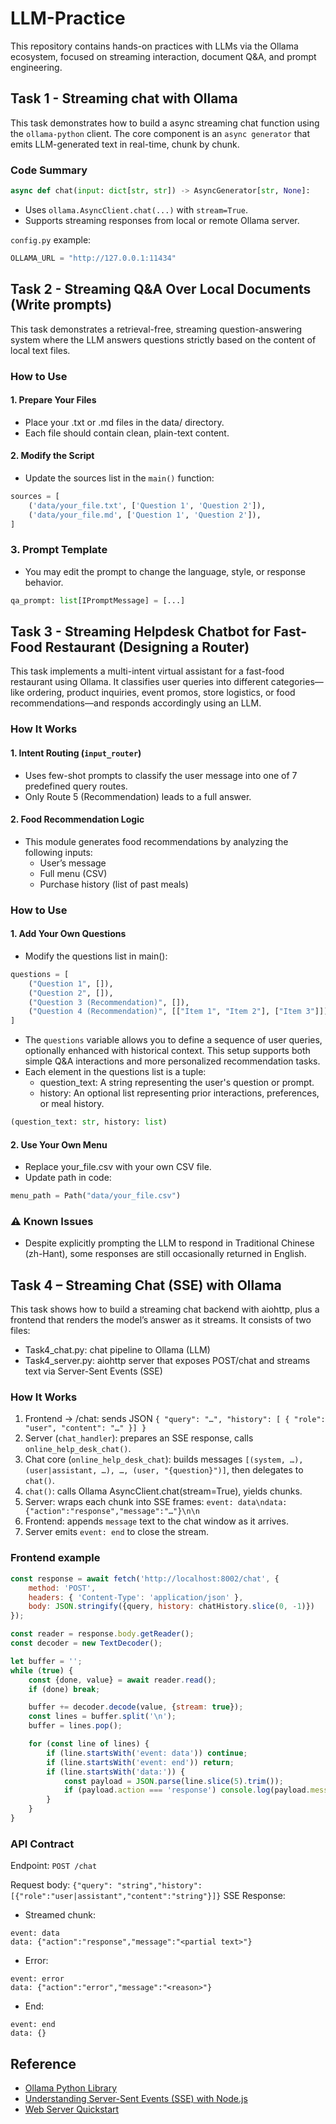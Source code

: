 # LLM-Practice
This repository contains hands-on practices with LLMs via the Ollama ecosystem, focused on streaming interaction, document Q&A, and prompt engineering.

## Task 1 - Streaming chat with Ollama
This task demonstrates how to build a async streaming chat function using the `ollama-python` client. The core component is an `async generator` that emits LLM-generated text in real-time, chunk by chunk.
### Code Summary
```python
async def chat(input: dict[str, str]) -> AsyncGenerator[str, None]:
```
- Uses `ollama.AsyncClient.chat(...)` with `stream=True`.
- Supports streaming responses from local or remote Ollama server.

`config.py` example:
```py
OLLAMA_URL = "http://127.0.0.1:11434"
```

## Task 2 - Streaming Q&A Over Local Documents (Write prompts)
This task demonstrates a retrieval-free, streaming question-answering system where the LLM answers questions strictly based on the content of local text files.
### How to Use
#### 1. Prepare Your Files
- Place your .txt or .md files in the data/ directory.
- Each file should contain clean, plain-text content.
#### 2. Modify the Script
- Update the sources list in the `main()` function:
```python
sources = [
    ('data/your_file.txt', ['Question 1', 'Question 2']),
    ('data/your_file.md', ['Question 1', 'Question 2']),
]
```
### 3. Prompt Template
- You may edit the prompt to change the language, style, or response behavior.
```python
qa_prompt: list[IPromptMessage] = [...]
```

## Task 3 - Streaming Helpdesk Chatbot for Fast-Food Restaurant (Designing a Router)
This task implements a multi-intent virtual assistant for a fast-food restaurant using Ollama. It classifies user queries into different categories—like ordering, product inquiries, event promos, store logistics, or food recommendations—and responds accordingly using an LLM.
### How It Works
#### 1. Intent Routing (`input_router`)
- Uses few-shot prompts to classify the user message into one of 7 predefined query routes.
- Only Route 5 (Recommendation) leads to a full answer.
#### 2. Food Recommendation Logic
- This module generates food recommendations by analyzing the following inputs:
    - User’s message
    - Full menu (CSV)
    - Purchase history (list of past meals)
### How to Use
#### 1. Add Your Own Questions
- Modify the questions list in main():
```python
questions = [
    ("Question 1", []),
    ("Question 2", []),
    ("Question 3 (Recommendation)", []),
    ("Question 4 (Recommendation)", [["Item 1", "Item 2"], ["Item 3"]]),
]
```
- The `questions` variable allows you to define a sequence of user queries, optionally enhanced with historical context. This setup supports both simple Q&A interactions and more personalized recommendation tasks.
- Each element in the questions list is a tuple:
    - question_text: A string representing the user's question or prompt.
    - history: An optional list representing prior interactions, preferences, or meal history.
```python
(question_text: str, history: list)
```
#### 2. Use Your Own Menu
- Replace your_file.csv with your own CSV file.
- Update path in code:
```python
menu_path = Path("data/your_file.csv")
```
### ⚠ Known Issues
- Despite explicitly prompting the LLM to respond in Traditional Chinese (zh-Hant), some responses are still occasionally returned in English.

## Task 4 – Streaming Chat (SSE) with Ollama
This task shows how to build a streaming chat backend with aiohttp, plus a frontend that renders the model’s answer as it streams.
It consists of two files:
- Task4_chat.py: chat pipeline to Ollama (LLM)
- Task4_server.py: aiohttp server that exposes POST/chat and streams text via Server-Sent Events (SSE)
### How It Works
1. Frontend → /chat: sends JSON `{ "query": "…", "history": [ { "role": "user", "content": "…" }] }`
2. Server (`chat_handler`): prepares an SSE response, calls `online_help_desk_chat()`.
3. Chat core (`online_help_desk_chat`): builds messages `[(system, …), (user|assistant, …), …, (user, "{question}")]`, then delegates to `chat()`.
4. `chat()`: calls Ollama AsyncClient.chat(stream=True), yields chunks.
5. Server: wraps each chunk into SSE frames: `event: data\ndata: {"action":"response","message":"…"}\n\n`
6. Frontend: appends `message` text to the chat window as it arrives.
7. Server emits `event: end` to close the stream.
### Frontend example
```javascript
const response = await fetch('http://localhost:8002/chat', {
    method: 'POST',
    headers: { 'Content-Type': 'application/json' },
    body: JSON.stringify({query, history: chatHistory.slice(0, -1)})
});

const reader = response.body.getReader();
const decoder = new TextDecoder();

let buffer = '';
while (true) {
    const {done, value} = await reader.read();
    if (done) break;

    buffer += decoder.decode(value, {stream: true});
    const lines = buffer.split('\n');
    buffer = lines.pop();

    for (const line of lines) {
        if (line.startsWith('event: data')) continue;
        if (line.startsWith('event: end')) return;
        if (line.startsWith('data:')) {
            const payload = JSON.parse(line.slice(5).trim());
            if (payload.action === 'response') console.log(payload.message);
        }
    }
}
```
### API Contract
Endpoint: `POST /chat`

Request body: `{"query": "string","history": [{"role":"user|assistant","content":"string"}]}`
SSE Response:
- Streamed chunk:
```
event: data
data: {"action":"response","message":"<partial text>"}
```
- Error:
```
event: error
data: {"action":"error","message":"<reason>"}
```
- End:
```
event: end
data: {}
```

## Reference
- [Ollama Python Library](https://github.com/ollama/ollama-python)
- [Understanding Server-Sent Events (SSE) with Node.js](https://itsfuad.medium.com/understanding-server-sent-events-sse-with-node-js-3e881c533081)
- [Web Server Quickstart](https://docs.aiohttp.org/en/stable/web_quickstart.html)